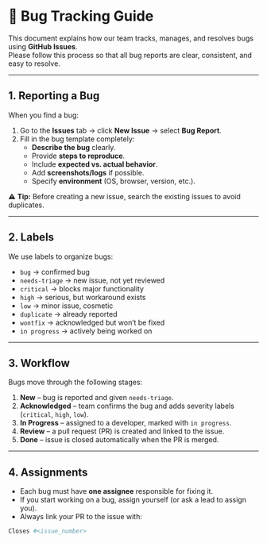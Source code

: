 # 🐛 Bug Tracking Guide

This document explains how our team tracks, manages, and resolves bugs using **GitHub Issues**.  
Please follow this process so that all bug reports are clear, consistent, and easy to resolve.

---

## 1. Reporting a Bug
When you find a bug:
1. Go to the **Issues** tab → click **New Issue** → select **Bug Report**.
2. Fill in the bug template completely:
   - **Describe the bug** clearly.
   - Provide **steps to reproduce**.
   - Include **expected vs. actual behavior**.
   - Add **screenshots/logs** if possible.
   - Specify **environment** (OS, browser, version, etc.).

⚠️ **Tip:** Before creating a new issue, search the existing issues to avoid duplicates.

---

## 2. Labels
We use labels to organize bugs:

- `bug` → confirmed bug
- `needs-triage` → new issue, not yet reviewed
- `critical` → blocks major functionality
- `high` → serious, but workaround exists
- `low` → minor issue, cosmetic
- `duplicate` → already reported
- `wontfix` → acknowledged but won’t be fixed
- `in progress` → actively being worked on

---

## 3. Workflow
Bugs move through the following stages:

1. **New** – bug is reported and given `needs-triage`.
2. **Acknowledged** – team confirms the bug and adds severity labels (`critical`, `high`, `low`).
3. **In Progress** – assigned to a developer, marked with `in progress`.
4. **Review** – a pull request (PR) is created and linked to the issue.
5. **Done** – issue is closed automatically when the PR is merged.

---

## 4. Assignments
- Each bug must have **one assignee** responsible for fixing it.  
- If you start working on a bug, assign yourself (or ask a lead to assign you).  
- Always link your PR to the issue with:  
```bash
Closes #<issue_number>
```
